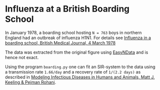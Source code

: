 # Influenza at a British Boarding School

In January 1978, a boarding school hosting `N = 763` boys in northern England had an outbreak of influenza H1N1. For details see 
[Influenza in a boarding school, British Medical Journal, 4 March 1978](https://www.ncbi.nlm.nih.gov/pmc/articles/PMC1603269/pdf/brmedj00115-0064.pdf)

The data was extracted from the original figure using [EasyNData](https://www.physik.hu-berlin.de/de/pep/tools) and is hence not exact.

Using the program `boarding.py` one can fit an SIR-system to the data using a transmission rate `1.66/day` and a recovery rate of `1/(2.2 days)` as described in 
[Modeling Infectious Diseases in Humans and Animals, Matt J. Keeling & Pejman Rohani](https://press.princeton.edu/titles/8459.html).
